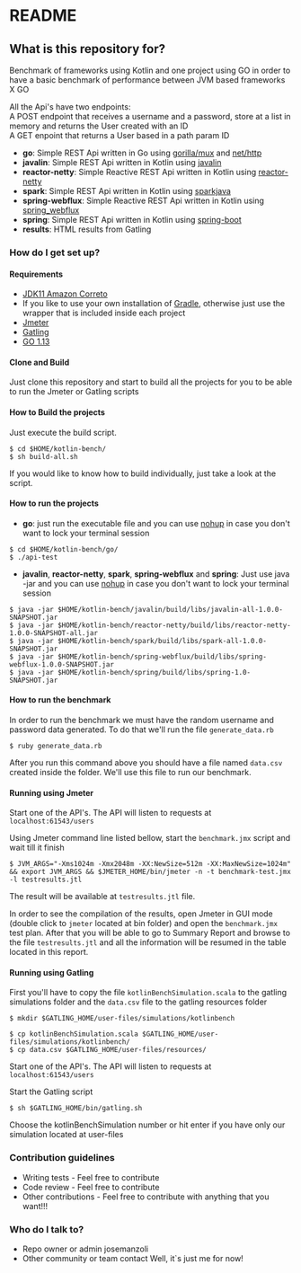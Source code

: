 # README #

## What is this repository for? ##

Benchmark of frameworks using Kotlin and one project using GO in order to have a basic benchmark of performance between JVM based frameworks X GO

<p>All the Api's have two endpoints:<br /> 
A POST endpoint that receives a username and a password, store at a list in memory and returns the User created with an ID <br />
A GET enpoint that returns a User based in a path param ID 
</p>  

* __go__: Simple REST Api written in Go using [gorilla/mux](https://github.com/gorilla/mux) and [net/http](https://golang.org/pkg/net/http/) 
* __javalin__: Simple REST Api written in Kotlin using [javalin](https://javalin.io/)
* __reactor-netty__: Simple Reactive REST Api written in Kotlin using [reactor-netty](https://github.com/reactor/reactor-netty)
* __spark__: Simple REST Api written in Kotlin using [sparkjava](http://sparkjava.com/)
* __spring-webflux__: Simple Reactive REST Api written in Kotlin using [spring_webflux](https://spring.io/)
* __spring__: Simple REST Api written in Kotlin using [spring-boot](https://spring.io/)
* __results__: HTML results from Gatling

### How do I get set up? ###

#### Requirements ####

* [JDK11 Amazon Correto](https://docs.aws.amazon.com/corretto/latest/corretto-11-ug/downloads-list.html)
* If you like to use your own installation of [Gradle](https://gradle.org/), otherwise just use the wrapper that is included inside each project
* [Jmeter](https://jmeter.apache.org/download_jmeter.cgi)
* [Gatling](https://gatling.io/open-source/)
* [GO 1.13](https://golang.org/dl/)

#### Clone and Build ####

Just clone this repository and start to build all the projects for you to be able to run the Jmeter or Gatling scripts

#### How to Build the projects ####

Just execute the build script. 
```
$ cd $HOME/kotlin-bench/
$ sh build-all.sh 
``` 
If you would like to know how to build individually, just take a look at the script.

#### How to run the projects ####

* __go__: just run the executable file and you can use [nohup](https://en.wikipedia.org/wiki/Nohup) in case you don't want to lock your terminal session
```
$ cd $HOME/kotlin-bench/go/
$ ./api-test
```  
* __javalin__, __reactor-netty__, __spark__, __spring-webflux__ and __spring__: Just use java -jar and you can use [nohup](https://en.wikipedia.org/wiki/Nohup) in case you don't want to lock your terminal session
```
$ java -jar $HOME/kotlin-bench/javalin/build/libs/javalin-all-1.0.0-SNAPSHOT.jar
$ java -jar $HOME/kotlin-bench/reactor-netty/build/libs/reactor-netty-1.0.0-SNAPSHOT-all.jar
$ java -jar $HOME/kotlin-bench/spark/build/libs/spark-all-1.0.0-SNAPSHOT.jar
$ java -jar $HOME/kotlin-bench/spring-webflux/build/libs/spring-webflux-1.0.0-SNAPSHOT.jar
$ java -jar $HOME/kotlin-bench/spring/build/libs/spring-1.0-SNAPSHOT.jar
```
#### How to run the benchmark ####

In order to run the benchmark we must have the random username and password data generated. To do that we'll run the file `generate_data.rb`
```
$ ruby generate_data.rb
```
After you run this command above you should have a file named `data.csv` created inside the folder. We'll use this file to run our benchmark.

#### Running using Jmeter ####

Start one of the API's. The API will listen to requests at `localhost:61543/users`

Using Jmeter command line listed bellow, start the `benchmark.jmx` script and wait till it finish
```
$ JVM_ARGS="-Xms1024m -Xmx2048m -XX:NewSize=512m -XX:MaxNewSize=1024m"  && export JVM_ARGS && $JMETER_HOME/bin/jmeter -n -t benchmark-test.jmx -l testresults.jtl
```

The result will be available at `testresults.jtl` file.

In order to see the compilation of the results, open Jmeter in GUI mode (double click to `jmeter` located at bin folder) and open the `benchmark.jmx` test plan. After that you will be able to go to Summary Report and browse to the file `testresults.jtl` and all the information will be resumed in the table located in this report.

#### Running using Gatling ####

First you'll have to copy the file `kotlinBenchSimulation.scala` to the gatling simulations folder and the `data.csv` file to the gatling resources folder  
```
$ mkdir $GATLING_HOME/user-files/simulations/kotlinbench

$ cp kotlinBenchSimulation.scala $GATLING_HOME/user-files/simulations/kotlinbench/
$ cp data.csv $GATLING_HOME/user-files/resources/
```

Start one of the API's. The API will listen to requests at `localhost:61543/users`

Start the Gatling script
```
$ sh $GATLING_HOME/bin/gatling.sh
```
Choose the kotlinBenchSimulation number or hit enter if you have only our simulation located at user-files

### Contribution guidelines ###

* Writing tests - 
  Feel free to contribute
* Code review - 
  Feel free to contribute
* Other contributions - 
  Feel free to contribute with anything that you want!!! 

### Who do I talk to? ###

* Repo owner or admin
  josemanzoli
* Other community or team contact
  Well, it`s just me for now!